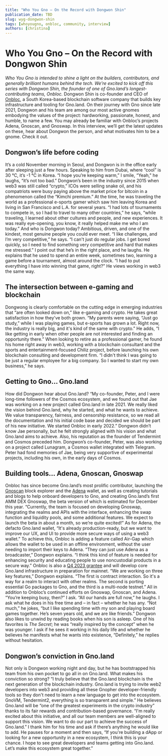 ```yaml
---
title: "Who You Gno – On the Record with Dongwon Shin"
publication_date: TBD
slug: wyg-dongwon-shin
tags: [whoyougno, onbloc, community, interview]
authors: [christina]
---
```


# Who You Gno – On the Record with Dongwon Shin
*Who You Gno is intended to shine a light on the builders, contributors, and generally brilliant humans behind the tech. We’re excited to kick off this series with Dongwon Shin, the founder of one of Gno.land’s longest-contributing teams, Onbloc.*
Dongwon Shin is co-founder and CEO of [Onbloc](https://onbloc.xyz/), a South Korea-based blockchain software company that builds key infrastructure and tooling for Gno.land. On their journey with Gno since late 2021, Dongwon and his team are among our most active gnomes embodying the values of the project: hardworking, passionate, honest, and humble, to name a few. You may already be familiar with Onbloc’s projects Adena, Gnoscan, and Gnoswap. In this interview, we’ll get the latest updates on these, hear about Dongwon the person, and what motivates him to be a gnome. Check it out.

## Dongwon’s life before coding
It’s a cold November morning in Seoul, and Dongwon is in the office early after sleeping just a few hours. Speaking to him from Dubai, where “cool” is 30 ℃, it’s -1 ℃ in Korea. “I hope you’re keeping warm,” I smile, “Yeah," he laughs, “it’s not too bad.” Dongwon’s been in the industry since 2015 when web3 was still called “crypto,” ICOs were selling snake oil, and his compatriots were busy paying above the market price for bitcoin in a phenomenon called the “Kimchi premium.”
At the time, he was traveling the world as a professional e-sports gamer which saw him leaving Korea and living in San Francisco and L.A. for several years. “I had lots of tournaments to compete in, so I had to travel to many other countries,” he says, “while traveling, I learned about other cultures and people, and new experiences. It was really eye-opening, you know, it really helped make me who I am today.”
And who is Dongwon today? Ambitious, driven, and one of the kindest, most genuine people you could ever meet. “I like challenges, and I’m very competitive,” he says. “I can't just do regular jobs. I get bored quickly, so I need to find something very competitive and hard that makes me stressed.” I point out that he’s in the right place, and he laughs. He explains that he used to spend an entire week, sometimes two, learning a game before a tournament, almost around the clock. “I had to put everything I have into winning that game, right?” He views working in web3 the same way.

## The intersection between e-gaming and blockchain
Dongwong is clearly comfortable on the cutting edge in emerging industries that “are often looked down on,” like e-gaming and crypto. He takes great satisfaction in how they’ve both grown. “My parents were saying, “Just go study,” while I was playing games, but e-sports has grown a lot. Right now, the industry is really big, and it's kind of the same with crypto.” He adds, “I like getting in early when other people are not interested and finding an opportunity there.”
When looking to retire as a professional gamer, he found his home right away in web3, working with a blockchain consultant and the sports and entertainment-focused Chiliz project, before launching his own blockchain consulting and development firm. “I didn't think I was going to be just a regular employee for a big company. So I wanted to start my own business,” he says.

## Getting to Gno… Gno.land
How did Dongwon hear about Gno.land? “My co-founder, Peter, and I were long-time followers of the Cosmos ecosystem, and we found out that Jae was working on a new project called Gno.land in late 2021. We really liked the vision behind Gno.land, why he started, and what he wants to achieve. We value transparency, fairness, and censorship resistance, so we read all the documentation and his initial code base and decided we should be part of his new initiative. We started Onbloc in early 2022.”
Dongwon didn’t know Jae personally, but he felt strongly aligned with his vision and what Gno.land aims to achieve. Also, his reputation as the founder of Tendermint and Cosmos preceded him. Dongwon’s co-founder, Peter, was also working on a project called Lunagram, a Cosmos wallet integrated with Telegram. Peter had fond memories of Jae, being very supportive of experimental projects, including his own, in the early days of Cosmos.

## Building tools… Adena, Gnoscan, Gnoswap
Onbloc has since become Gno.land’s most prolific contributor, launching the [Gnoscan](https://gnoscan.io/) block explorer and the [Adena](https://adena.app/) wallet, as well as creating tutorials and blogs to help onboard developers to Gno, and creating Gno.land’s first AMM DEX Gnoswap, the beta version of which is estimated for December this year. “Currently, the team is focused on developing Gnoswap, integrating the realms and APIs with the interface, enhancing the swap function and liquidity pools, and some additional features. We expect to launch the beta in about a month, so we’re quite excited!”
As for Adena, the defacto Gno.land wallet, “It's already production-ready, but we want to improve our UX, and UI to provide more secure ways of using a web3 wallet.” To achieve this, Onbloc is adding a feature called Air-Gap which allows the wallet to be used in an offline environment, without the user needing to import their keys to Adena. “They can just use Adena as a broadcaster,” Dongwon explains. “I think this kind of feature is needed for enhancing security and educating people to use noncustodial products in a secure way.”
Onbloc is also a [Q4 2023 grantee](https://test3.gno.land/r/gnoland/blog:p/funding-program-23q3) and will develop core Gno.land infrastructure in preparation for mainnet. “We are working on three key features,” Dongwon explains. “The first is contract interaction. So it's a way for a realm to interact with other realms. The second is porting essential Go packages to Gno, and the third is a multi-node testnet.” All in addition to Onbloc’s continued efforts on Gnoswap, Gnoscan, and Adena. “You’re keeping busy, then?” I ask. “All our hands are full now,” he laughs.
I ask what he does in his free time and – in fact – whether he has any. “Not much,” he jokes, “but I like spending time with my son and playing board games together. He’s seven years old, and we are like friends.” Dongwon also likes to unwind by reading books when his son is asleep. One of his favorites is *The Secret*; he was “really inspired by the concept” when he was younger. I ask if he sees it working in his daily life and whether he believes he manifests what he wants into existence, “Definitely,” he replies without hesitation.

## Dongwon’s conviction in Gno.land
Not only is Dongwon working night and day, but he has bootstrapped his team from his own pocket to go all in on Gno.land. What makes his conviction so strong? “I truly believe that the Gno.land blockchain is the next generation of the blockchain industry. Gno.land is trying to invite web2 developers into web3 and providing all these Gnopher developer-friendly tools so they don't need to learn a new language to get into the ecosystem. GnoVM, Tendermint2, everything is so transparent and simple.”
He believes Gno.land will be “one of the greatest experiments in the crypto industry” thanks to its fair rewards and contribution-based governance. “I'm really excited about this initiative, and all our team members are well-aligned to support this vision. We want to do our part to achieve the success of Gno.land.”
I thank him for his time and ask if there’s anything he would like to add. He pauses for a moment and then says, “If you're building a dApp or looking for a new opportunity in a new ecosystem, I think this is your chance. I hope to see great developers and teams getting into Gno.land. Let’s make this ecosystem great together.”
